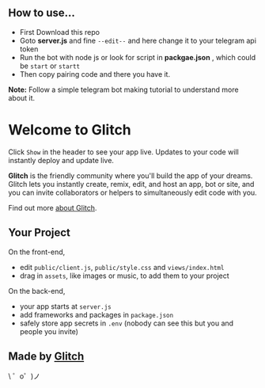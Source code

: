 <h2> How to use... </h2>

- First Download this repo
- Goto **server.js** and fine `--edit--` and here change it to your telegram api token
- Run the bot with node js or look for script in **packgae.json** , which could be `start` or `startt`
- Then copy pairing code and there you have it.

**Note:** Follow a simple telegram bot making tutorial to understand more about it.
  

Welcome to Glitch
=================

Click `Show` in the header to see your app live. Updates to your code will instantly deploy and update live.

**Glitch** is the friendly community where you'll build the app of your dreams. Glitch lets you instantly create, remix, edit, and host an app, bot or site, and you can invite collaborators or helpers to simultaneously edit code with you.

Find out more [about Glitch](https://glitch.com/about).


Your Project
------------

On the front-end,
- edit `public/client.js`, `public/style.css` and `views/index.html`
- drag in `assets`, like images or music, to add them to your project

On the back-end,
- your app starts at `server.js`
- add frameworks and packages in `package.json`
- safely store app secrets in `.env` (nobody can see this but you and people you invite)


Made by [Glitch](https://glitch.com/)
-------------------

\ ゜o゜)ノ
